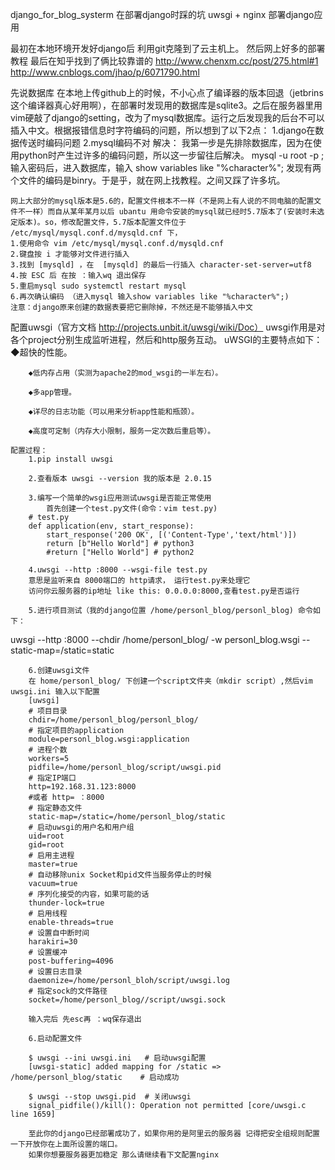 django_for_blog_systerm
在部署django时踩的坑 uwsgi + nginx 部署django应用

最初在本地环境开发好django后 利用git克隆到了云主机上。
然后网上好多的部署教程 最后在知乎找到了俩比较靠谱的
http://www.chenxm.cc/post/275.html#1
http://www.cnblogs.com/jhao/p/6071790.html

先说数据库
在本地上传github上的时候，不小心点了编译器的版本回退（jetbrins这个编译器真心好用啊），在部署时发现用的数据库是sqlite3。之后在服务器里用vim硬敲了django的setting，改为了mysql数据库。运行之后发现我的后台不可以插入中文。根据报错信息时字符编码的问题，所以想到了以下2点：
	1.django在数据传送时编码问题
	2.mysql编码不对
解决：
	我第一步是先排除数据库，因为在使用python时产生过许多的编码问题，所以这一步留往后解决。
	mysql -u root -p ;输入密码后，进入数据库，输入 show variables like "%character%"; 发现有两个文件的编码是binry。于是乎，就在网上找教程。之间又踩了许多坑。


	网上大部分的mysql版本是5.6的，配置文件根本不一样（不是网上有人说的不同电脑的配置文件不一样）而自从某年某月以后 ubantu 用命令安装的mysql就已经时5.7版本了(安装时未选定版本)。so，修改配置文件，5.7版本配置文件位于 /etc/mysql/mysql.conf.d/mysqld.cnf 下，
	1.使用命令 vim /etc/mysql/mysql.conf.d/mysqld.cnf
	2.键盘按 i 才能够对文件进行插入
	3.找到 [mysqld] ，在  [mysqld] 的最后一行插入 character-set-server=utf8
	4.按 ESC 后 在按 ：输入wq 退出保存
	5.重启mysql sudo systemctl restart mysql
	6.再次确认编码 （进入mysql 输入show variables like "%character%";)
	注意：django原来创建的数据表要把它删除掉，不然还是不能够插入中文

配置uwsgi（官方文档 http://projects.unbit.it/uwsgi/wiki/Doc）
	uwsgi作用是对各个project分别生成监听进程，然后和http服务互动。
	uWSGI的主要特点如下：
		◆超快的性能。

		◆低内存占用（实测为apache2的mod_wsgi的一半左右）。

		◆多app管理。

		◆详尽的日志功能（可以用来分析app性能和瓶颈）。

		◆高度可定制（内存大小限制，服务一定次数后重启等）。

	配置过程：
		1.pip install uwsgi

		2.查看版本 uwsgi --version 我的版本是 2.0.15

		3.编写一个简单的wsgi应用测试uwsgi是否能正常使用
        	首先创建一个test.py文件(命令：vim test.py)
		# test.py
		def application(env, start_response):
		    start_response('200 OK', [('Content-Type','text/html')])
		    return [b"Hello World"] # python3
		    #return ["Hello World"] # python2

		4.uwsgi --http :8000 --wsgi-file test.py
		意思是监听来自 8000端口的 http请求， 运行test.py来处理它
		访问你云服务器的ip地址 like this: 0.0.0.0:8000,查看test.py是否运行

		5.进行项目测试（我的django位置 /home/personl_blog/personl_blog) 命令如下：
uwsgi --http :8000 --chdir /home/personl_blog/ -w personl_blog.wsgi --static-map=/static=static

        6.创建uwsgi文件
        在 home/personl_blog/ 下创建一个script文件夹（mkdir script）,然后vim uwsgi.ini 输入以下配置
        [uwsgi]
        # 项目目录
        chdir=/home/personl_blog/personl_blog/
        # 指定项目的application
        module=personl_blog.wsgi:application
        # 进程个数
        workers=5
        pidfile=/home/personl_blog/script/uwsgi.pid
        # 指定IP端口
        http=192.168.31.123:8000
        #或者 http= ：8000
        # 指定静态文件
        static-map=/static=/home/personl_blog/static
        # 启动uwsgi的用户名和用户组
        uid=root
        gid=root
        # 启用主进程
        master=true
        # 自动移除unix Socket和pid文件当服务停止的时候
        vacuum=true
        # 序列化接受的内容，如果可能的话
        thunder-lock=true
        # 启用线程
        enable-threads=true
        # 设置自中断时间
        harakiri=30
        # 设置缓冲
        post-buffering=4096
        # 设置日志目录
        daemonize=/home/personl_bloh/script/uwsgi.log
        # 指定sock的文件路径
        socket=/home/personl_blog//script/uwsgi.sock

        输入完后 先esc再 ：wq保存退出

        6.启动配置文件

        $ uwsgi --ini uwsgi.ini   # 启动uwsgi配置
        [uwsgi-static] added mapping for /static => /home/personl_blog/static    # 启动成功

        $ uwsgi --stop uwsgi.pid  # 关闭uwsgi
        signal_pidfile()/kill(): Operation not permitted [core/uwsgi.c line 1659]

        至此你的django已经部署成功了，如果你用的是阿里云的服务器 记得把安全组规则配置一下开放你在上面所设置的端口。
        如果你想要服务器更加稳定 那么请继续看下文配置nginx


